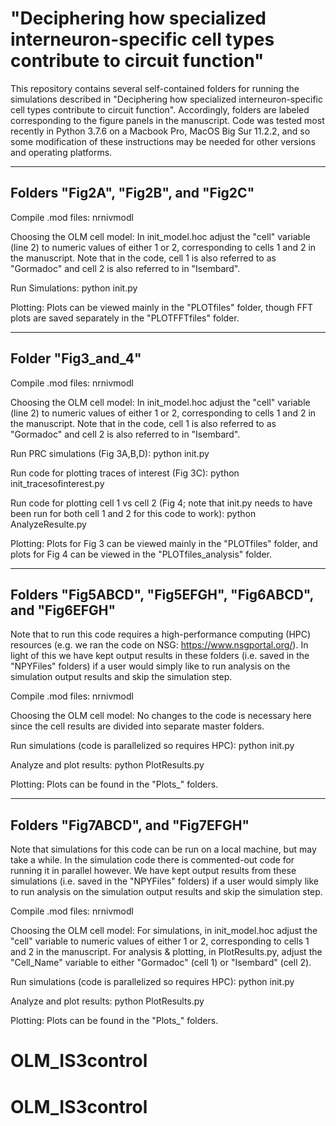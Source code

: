 "Deciphering how specialized interneuron-specific cell types contribute to circuit function"
==============================================================================

This repository contains several self-contained folders for running the simulations described in "Deciphering how specialized interneuron-specific cell types contribute to circuit function". Accordingly, folders are labeled corresponding to the figure panels in the manuscript. Code was tested most recently in Python 3.7.6 on a Macbook Pro, MacOS Big Sur 11.2.2, and so some modification of these instructions may be needed for other versions and operating platforms.

-------------------------------------
Folders "Fig2A", "Fig2B", and "Fig2C"
-------------------------------------
Compile .mod files:
nrnivmodl

Choosing the OLM cell model:
In init_model.hoc adjust the "cell" variable (line 2) to numeric values of either 1 or 2, corresponding to cells 1 and 2 in the manuscript. Note that in the code, cell 1 is also referred to as "Gormadoc" and cell 2 is also referred to in "Isembard".

Run Simulations:
python init.py

Plotting:
Plots can be viewed mainly in the "PLOTfiles" folder, though FFT plots are saved separately in the "PLOTFFTfiles" folder.


-------------------
Folder "Fig3_and_4"
-------------------
Compile .mod files:
nrnivmodl

Choosing the OLM cell model:
In init_model.hoc adjust the "cell" variable (line 2) to numeric values of either 1 or 2, corresponding to cells 1 and 2 in the manuscript. Note that in the code, cell 1 is also referred to as "Gormadoc" and cell 2 is also referred to in "Isembard".

Run PRC simulations (Fig 3A,B,D):
python init.py

Run code for plotting traces of interest (Fig 3C):
python init_tracesofinterest.py

Run code for plotting cell 1 vs cell 2 (Fig 4; note that init.py needs to have been run for both cell 1 and 2 for this code to work):
python AnalyzeResulte.py

Plotting:
Plots for Fig 3 can be viewed mainly in the "PLOTfiles" folder, and plots for Fig 4 can be viewed in the "PLOTfiles_analysis" folder.

----------------------------------------------------------
Folders "Fig5ABCD", "Fig5EFGH", "Fig6ABCD", and "Fig6EFGH"
----------------------------------------------------------
Note that to run this code requires a high-performance computing (HPC) resources (e.g. we ran the code on NSG: https://www.nsgportal.org/). In light of this we have kept output results in these folders (i.e. saved in the "NPYFiles" folders) if a user would simply like to run analysis on the simulation output results and skip the simulation step.

Compile .mod files:
nrnivmodl

Choosing the OLM cell model:
No changes to the code is necessary here since the cell results are divided into separate master folders.

Run simulations (code is parallelized so requires HPC):
python init.py

Analyze and plot results:
python PlotResults.py

Plotting:
Plots can be found in the "Plots_" folders.

----------------------------------
Folders "Fig7ABCD", and "Fig7EFGH"
----------------------------------
Note that simulations for this code can be run on a local machine, but may take a while. In the simulation code there is commented-out code for running it in parallel however. We have kept output results from these simulations (i.e. saved in the "NPYFiles" folders) if a user would simply like to run analysis on the simulation output results and skip the simulation step.

Compile .mod files:
nrnivmodl

Choosing the OLM cell model:
For simulations, in init_model.hoc adjust the "cell" variable to numeric values of either 1 or 2, corresponding to cells 1 and 2 in the manuscript.
For analysis & plotting, in PlotResults.py, adjust the "Cell_Name" variable to either "Gormadoc" (cell 1) or "Isembard" (cell 2).

Run simulations (code is parallelized so requires HPC):
python init.py

Analyze and plot results:
python PlotResults.py

Plotting:
Plots can be found in the "Plots_" folders.
# OLM_IS3control
# OLM_IS3control
